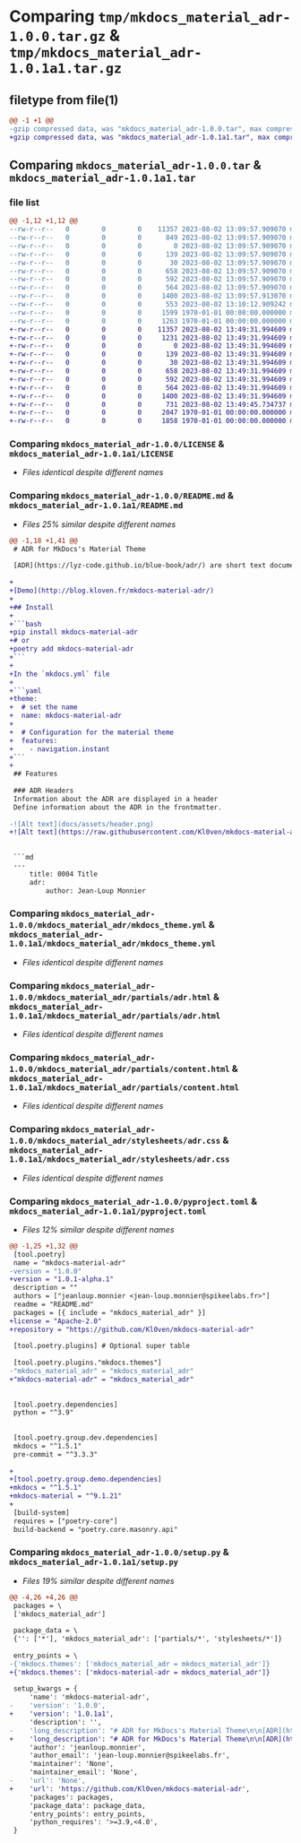 # Comparing `tmp/mkdocs_material_adr-1.0.0.tar.gz` & `tmp/mkdocs_material_adr-1.0.1a1.tar.gz`

## filetype from file(1)

```diff
@@ -1 +1 @@
-gzip compressed data, was "mkdocs_material_adr-1.0.0.tar", max compression
+gzip compressed data, was "mkdocs_material_adr-1.0.1a1.tar", max compression
```

## Comparing `mkdocs_material_adr-1.0.0.tar` & `mkdocs_material_adr-1.0.1a1.tar`

### file list

```diff
@@ -1,12 +1,12 @@
--rw-r--r--   0        0        0    11357 2023-08-02 13:09:57.909070 mkdocs_material_adr-1.0.0/LICENSE
--rw-r--r--   0        0        0      849 2023-08-02 13:09:57.909070 mkdocs_material_adr-1.0.0/README.md
--rw-r--r--   0        0        0        0 2023-08-02 13:09:57.909070 mkdocs_material_adr-1.0.0/mkdocs_material_adr/__init__.py
--rw-r--r--   0        0        0      139 2023-08-02 13:09:57.909070 mkdocs_material_adr-1.0.0/mkdocs_material_adr/base_adr.html
--rw-r--r--   0        0        0       30 2023-08-02 13:09:57.909070 mkdocs_material_adr-1.0.0/mkdocs_material_adr/main.html
--rw-r--r--   0        0        0      658 2023-08-02 13:09:57.909070 mkdocs_material_adr-1.0.0/mkdocs_material_adr/mkdocs_theme.yml
--rw-r--r--   0        0        0      592 2023-08-02 13:09:57.909070 mkdocs_material_adr-1.0.0/mkdocs_material_adr/partials/adr.html
--rw-r--r--   0        0        0      564 2023-08-02 13:09:57.909070 mkdocs_material_adr-1.0.0/mkdocs_material_adr/partials/content.html
--rw-r--r--   0        0        0     1400 2023-08-02 13:09:57.913070 mkdocs_material_adr-1.0.0/mkdocs_material_adr/stylesheets/adr.css
--rw-r--r--   0        0        0      553 2023-08-02 13:10:12.909242 mkdocs_material_adr-1.0.0/pyproject.toml
--rw-r--r--   0        0        0     1599 1970-01-01 00:00:00.000000 mkdocs_material_adr-1.0.0/setup.py
--rw-r--r--   0        0        0     1263 1970-01-01 00:00:00.000000 mkdocs_material_adr-1.0.0/PKG-INFO
+-rw-r--r--   0        0        0    11357 2023-08-02 13:49:31.994609 mkdocs_material_adr-1.0.1a1/LICENSE
+-rw-r--r--   0        0        0     1231 2023-08-02 13:49:31.994609 mkdocs_material_adr-1.0.1a1/README.md
+-rw-r--r--   0        0        0        0 2023-08-02 13:49:31.994609 mkdocs_material_adr-1.0.1a1/mkdocs_material_adr/__init__.py
+-rw-r--r--   0        0        0      139 2023-08-02 13:49:31.994609 mkdocs_material_adr-1.0.1a1/mkdocs_material_adr/base_adr.html
+-rw-r--r--   0        0        0       30 2023-08-02 13:49:31.994609 mkdocs_material_adr-1.0.1a1/mkdocs_material_adr/main.html
+-rw-r--r--   0        0        0      658 2023-08-02 13:49:31.994609 mkdocs_material_adr-1.0.1a1/mkdocs_material_adr/mkdocs_theme.yml
+-rw-r--r--   0        0        0      592 2023-08-02 13:49:31.994609 mkdocs_material_adr-1.0.1a1/mkdocs_material_adr/partials/adr.html
+-rw-r--r--   0        0        0      564 2023-08-02 13:49:31.994609 mkdocs_material_adr-1.0.1a1/mkdocs_material_adr/partials/content.html
+-rw-r--r--   0        0        0     1400 2023-08-02 13:49:31.994609 mkdocs_material_adr-1.0.1a1/mkdocs_material_adr/stylesheets/adr.css
+-rw-r--r--   0        0        0      731 2023-08-02 13:49:45.734737 mkdocs_material_adr-1.0.1a1/pyproject.toml
+-rw-r--r--   0        0        0     2047 1970-01-01 00:00:00.000000 mkdocs_material_adr-1.0.1a1/setup.py
+-rw-r--r--   0        0        0     1858 1970-01-01 00:00:00.000000 mkdocs_material_adr-1.0.1a1/PKG-INFO
```

### Comparing `mkdocs_material_adr-1.0.0/LICENSE` & `mkdocs_material_adr-1.0.1a1/LICENSE`

 * *Files identical despite different names*

### Comparing `mkdocs_material_adr-1.0.0/README.md` & `mkdocs_material_adr-1.0.1a1/README.md`

 * *Files 25% similar despite different names*

```diff
@@ -1,18 +1,41 @@
 # ADR for MkDocs's Material Theme
 
 [ADR](https://lyz-code.github.io/blue-book/adr/) are short text documents that captures an important architectural decision made along with its context and consequences.
 
+
+[Demo](http://blog.kloven.fr/mkdocs-material-adr/)
+
+## Install
+
+```bash
+pip install mkdocs-material-adr
+# or
+poetry add mkdocs-material-adr
+```
+
+In the `mkdocs.yml` file
+
+```yaml
+theme:
+  # set the name
+  name: mkdocs-material-adr
+
+  # Configuration for the material theme
+  features:
+    - navigation.instant
+```
+
 ## Features
 
 ### ADR Headers
 Information about the ADR are displayed in a header
 Define information about the ADR in the frontmatter.
 
-![Alt text](docs/assets/header.png)
+![Alt text](https://raw.githubusercontent.com/Kl0ven/mkdocs-material-adr/main/docs/assets/header.png)
 
 
 ```md
 ---
     title: 0004 Title
     adr:
         author: Jean-Loup Monnier
```

### Comparing `mkdocs_material_adr-1.0.0/mkdocs_material_adr/mkdocs_theme.yml` & `mkdocs_material_adr-1.0.1a1/mkdocs_material_adr/mkdocs_theme.yml`

 * *Files identical despite different names*

### Comparing `mkdocs_material_adr-1.0.0/mkdocs_material_adr/partials/adr.html` & `mkdocs_material_adr-1.0.1a1/mkdocs_material_adr/partials/adr.html`

 * *Files identical despite different names*

### Comparing `mkdocs_material_adr-1.0.0/mkdocs_material_adr/partials/content.html` & `mkdocs_material_adr-1.0.1a1/mkdocs_material_adr/partials/content.html`

 * *Files identical despite different names*

### Comparing `mkdocs_material_adr-1.0.0/mkdocs_material_adr/stylesheets/adr.css` & `mkdocs_material_adr-1.0.1a1/mkdocs_material_adr/stylesheets/adr.css`

 * *Files identical despite different names*

### Comparing `mkdocs_material_adr-1.0.0/pyproject.toml` & `mkdocs_material_adr-1.0.1a1/pyproject.toml`

 * *Files 12% similar despite different names*

```diff
@@ -1,25 +1,32 @@
 [tool.poetry]
 name = "mkdocs-material-adr"
-version = "1.0.0"
+version = "1.0.1-alpha.1"
 description = ""
 authors = ["jeanloup.monnier <jean-loup.monnier@spikeelabs.fr>"]
 readme = "README.md"
 packages = [{ include = "mkdocs_material_adr" }]
+license = "Apache-2.0"
+repository = "https://github.com/Kl0ven/mkdocs-material-adr"
 
 [tool.poetry.plugins] # Optional super table
 
 [tool.poetry.plugins."mkdocs.themes"]
-"mkdocs_material_adr" = "mkdocs_material_adr"
+"mkdocs-material-adr" = "mkdocs_material_adr"
 
 
 [tool.poetry.dependencies]
 python = "^3.9"
 
 
 [tool.poetry.group.dev.dependencies]
 mkdocs = "^1.5.1"
 pre-commit = "^3.3.3"
 
+
+[tool.poetry.group.demo.dependencies]
+mkdocs = "^1.5.1"
+mkdocs-material = "^9.1.21"
+
 [build-system]
 requires = ["poetry-core"]
 build-backend = "poetry.core.masonry.api"
```

### Comparing `mkdocs_material_adr-1.0.0/setup.py` & `mkdocs_material_adr-1.0.1a1/setup.py`

 * *Files 19% similar despite different names*

```diff
@@ -4,26 +4,26 @@
 packages = \
 ['mkdocs_material_adr']
 
 package_data = \
 {'': ['*'], 'mkdocs_material_adr': ['partials/*', 'stylesheets/*']}
 
 entry_points = \
-{'mkdocs.themes': ['mkdocs_material_adr = mkdocs_material_adr']}
+{'mkdocs.themes': ['mkdocs-material-adr = mkdocs_material_adr']}
 
 setup_kwargs = {
     'name': 'mkdocs-material-adr',
-    'version': '1.0.0',
+    'version': '1.0.1a1',
     'description': '',
-    'long_description': "# ADR for MkDocs's Material Theme\n\n[ADR](https://lyz-code.github.io/blue-book/adr/) are short text documents that captures an important architectural decision made along with its context and consequences.\n\n## Features\n\n### ADR Headers\nInformation about the ADR are displayed in a header\nDefine information about the ADR in the frontmatter.\n\n![Alt text](docs/assets/header.png)\n\n\n```md\n---\n    title: 0004 Title\n    adr:\n        author: Jean-Loup Monnier\n        created: 01-Aug-2023\n        status:  draft | proposed | rejected | accepted | superseded\n        superseded_by: 0001-test\n---\n```\nYou can change the colors or add new status using css\n\n```css\n/* Background color */\n.c-pill-<lower_case_status_name> {\n    background: #a3a3a3;\n}\n\n/* Dot color */\n.c-pill-<lower_case_status_name>:before {\n    background: #505050;\n}\n```\n\n### ADR Graph\nWIP\n",
+    'long_description': "# ADR for MkDocs's Material Theme\n\n[ADR](https://lyz-code.github.io/blue-book/adr/) are short text documents that captures an important architectural decision made along with its context and consequences.\n\n\n[Demo](http://blog.kloven.fr/mkdocs-material-adr/)\n\n## Install\n\n```bash\npip install mkdocs-material-adr\n# or\npoetry add mkdocs-material-adr\n```\n\nIn the `mkdocs.yml` file\n\n```yaml\ntheme:\n  # set the name\n  name: mkdocs-material-adr\n\n  # Configuration for the material theme\n  features:\n    - navigation.instant\n```\n\n## Features\n\n### ADR Headers\nInformation about the ADR are displayed in a header\nDefine information about the ADR in the frontmatter.\n\n![Alt text](https://raw.githubusercontent.com/Kl0ven/mkdocs-material-adr/main/docs/assets/header.png)\n\n\n```md\n---\n    title: 0004 Title\n    adr:\n        author: Jean-Loup Monnier\n        created: 01-Aug-2023\n        status:  draft | proposed | rejected | accepted | superseded\n        superseded_by: 0001-test\n---\n```\nYou can change the colors or add new status using css\n\n```css\n/* Background color */\n.c-pill-<lower_case_status_name> {\n    background: #a3a3a3;\n}\n\n/* Dot color */\n.c-pill-<lower_case_status_name>:before {\n    background: #505050;\n}\n```\n\n### ADR Graph\nWIP\n",
     'author': 'jeanloup.monnier',
     'author_email': 'jean-loup.monnier@spikeelabs.fr',
     'maintainer': 'None',
     'maintainer_email': 'None',
-    'url': 'None',
+    'url': 'https://github.com/Kl0ven/mkdocs-material-adr',
     'packages': packages,
     'package_data': package_data,
     'entry_points': entry_points,
     'python_requires': '>=3.9,<4.0',
 }
```

